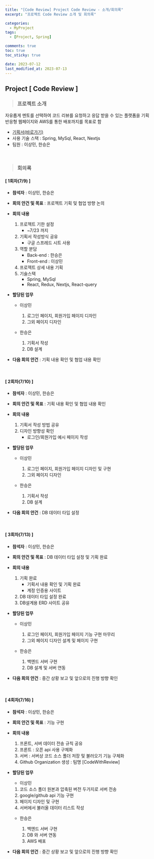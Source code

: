 ```yaml
---
title: "[Code Review] Project Code Review - 소개/회의록"
excerpt: "프로젝트 Code Review 소개 및 회의록"

categories:
  - MyProject
tags:
  - [Project, Spring]

comments: true
toc: true
toc_sticky: true

date: 2023-07-12
last_modified_at: 2023-07-13
---
```


## Project [ Code Review ]

> ### 프로젝트 소개

자유롭게 멘토를 선택하여 코드 리뷰를 요청하고 응답 받을 수 있는 플랫폼을 기획  
반응형 웹페이지와 AWS를 통한 배포까지를 목표로 함

- <a href="https://docs.google.com/spreadsheets/d/1AVsYmQw9CeW6j1WlSwJGeKoM9TVOWVCt3fK4NPtPZIA/edit#gid=1464759547" target="_blank">기획서(바로가기)</a>
- 사용 기술 스택 : Spring, MySql, React, Nextjs
- 팀원 : 이상민, 한승은

<br>

> ### 회의록

#### [ 1회차(7/9) ]

- **참석자** : 이상민, 한승은

- **회의 안건 및 목표** : 프로젝트 기획 및 협업 방향 논의

- **회의 내용**

  1. 프로젝트 기한 설정
     - ~7/23 까지
  2. 기획서 작성방식 공유
     - 구글 스프레드 시트 사용
  3. 역할 분담
     - Back-end : 한승은
     - Front-end : 이상민
  4. 프로젝트 상세 내용 기획
  5. 기술스택
     - Spring, MySql
     - React, Redux, Nextjs, React-query

- **할당된 업무**

  - 이상민

    1. 로그인 페이지, 회원가입 페이지 디자인
    2. 그외 페이지 디자인

  - 한승은

    1. 기획서 작성
    2. DB 설계

- **다음 회의 안건** : 기획 내용 확인 및 협업 내용 확인

  <br>

#### [ 2회차(7/10) ]

- **참석자** : 이상민, 한승은

- **회의 안건 및 목표** : 기획 내용 확인 및 협업 내용 확인

- **회의 내용**

  1. 기획서 작성 방법 공유
  2. 디자인 방향성 확인
     - 로그인/회원가입 예시 페이지 작성

- **할당된 업무**

  - 이상민

    1. 로그인 페이지, 회원가입 페이지 디자인 및 구현
    2. 그외 페이지 디자인

  - 한승은

    1. 기획서 작성
    2. DB 설계

- **다음 회의 안건** : DB 데이터 타입 설정

  <br>

#### [ 3회차(7/13) ]

- **참석자** : 이상민, 한승은

- **회의 안건 및 목표** : DB 데이터 타입 설정 및 기획 완료

- **회의 내용**

  1. 기획 완료
     - 기획서 내용 확인 및 기획 완료
     - 계정 인증용 사이트
  2. DB 데이터 타입 설정 완료
  3. DB설계용 ERD 사이트 공유

- **할당된 업무**

  - 이상민

    1. 로그인 페이지, 회원가입 페이지 기능 구현 마무리
    2. 그외 페이지 디자인 설계 및 페이지 구현

  - 한승은

    1. 백엔드 서버 구현
    2. DB 설계 및 서버 연동

- **다음 회의 안건** : 중간 상황 보고 및 앞으로의 진행 방향 확인

  <br>

#### [ 4회차(7/16) ]

- **참석자** : 이상민, 한승은

- **회의 안건 및 목표** : 기능 구현

- **회의 내용**

  1. 프론트, 서버 데이터 전송 규칙 공유
  2. 프론트 : 오픈 api 사용 구체화
  3. 서버 : 서버상 코드 소스 폴더 저장 및 불러오기 기능 구체화
  4. Github Organization 생성 : 팀명 [CodeWithReview]

- **할당된 업무**

  - 이상민

  1. 코드 소스 폴더 원본과 압축된 버전 두가지로 서버 전송
  2. google/github api 기능 구현
  3. 페이지 디자인 및 구현
  4. 서버에서 불러올 데이터 리스트 작성

  - 한승은

    1. 백엔드 서버 구현
    2. DB 와 서버 연동
    3. AWS 배포

- **다음 회의 안건** : 중간 상황 보고 및 앞으로의 진행 방향 확인

  <br>
